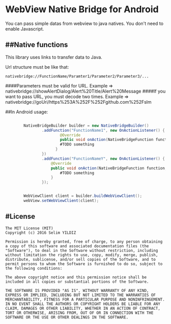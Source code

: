 WebView Native Bridge for Android
===================

You can pass simple datas from webview to java natives. You don't need to enable Javascript.


##Native functions
-
This library uses links to transfer data to Java.

Url structure must be like that:

```
nativebridge://FunctionName/Paramter1/Parameter2/Parameter3/...
```

####Parameters must be valid for URL.
Example => nativebridge://showAlertDialog/Alert%20Title/Alert%20Message
####If you want to pass URL, you must decode two times.
Example => nativebridge://goUri/https%253A%252F%252Fgithub.com%252Fslm



##In Android usage:

```java

        NativeBridgeBuilder builder = new NativeBridgeBuilder()
                .addFunction("FunctionName1", new OnActionListener() {
                        @Override
                        public void onAction(NativeBridgeFunction function, String... parameters) {
                      	#TODO something
                      }
                })
                .addFunction("FunctionNameY", new OnActionListener() {
                    @Override
                    public void onAction(NativeBridgeFunction function,String... parameters) {
                        #TODO something
                    }
                });


        WebViewClient client = builder.buildWebViewClient();
        webView.setWebViewClient(client);

```

#License
-
```
The MIT License (MIT)
Copyright (c) 2016 Selim YILDIZ

Permission is hereby granted, free of charge, to any person obtaining a copy of this software and associated documentation files (the "Software"), to deal in the Software without restriction, including without limitation the rights to use, copy, modify, merge, publish, distribute, sublicense, and/or sell copies of the Software, and to permit persons to whom the Software is furnished to do so, subject to the following conditions:

The above copyright notice and this permission notice shall be included in all copies or substantial portions of the Software.

THE SOFTWARE IS PROVIDED "AS IS", WITHOUT WARRANTY OF ANY KIND, EXPRESS OR IMPLIED, INCLUDING BUT NOT LIMITED TO THE WARRANTIES OF MERCHANTABILITY, FITNESS FOR A PARTICULAR PURPOSE AND NONINFRINGEMENT. IN NO EVENT SHALL THE AUTHORS OR COPYRIGHT HOLDERS BE LIABLE FOR ANY CLAIM, DAMAGES OR OTHER LIABILITY, WHETHER IN AN ACTION OF CONTRACT, TORT OR OTHERWISE, ARISING FROM, OUT OF OR IN CONNECTION WITH THE SOFTWARE OR THE USE OR OTHER DEALINGS IN THE SOFTWARE.
```